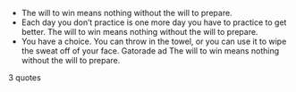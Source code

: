  - The will to win means nothing without the will to prepare.
 - Each day you don’t practice is one more day you have to practice to get better. The will to win means nothing without the will to prepare.
 - You have a choice. You can throw in the towel, or you can use it to wipe the sweat off of your face. Gatorade ad The will to win means nothing without the will to prepare.

3 quotes